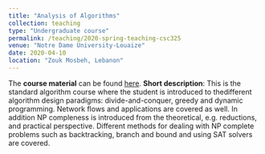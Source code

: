 ```yaml
---
title: "Analysis of Algorithms"
collection: teaching
type: "Undergraduate course"
permalink: /teaching/2020-spring-teaching-csc325
venue: "Notre Dame University-Louaize"
date: 2020-04-10
location: "Zouk Mosbeh, Lebanon"
---
```


The **course material** can be found [here](https://hikmatfarhat-ndu/CSC325).
**Short description**: This is the standard algorithm course where the student is introduced to
thedifferent algorithm design paradigms: divide-and-conquer, greedy and dynamic programming.
Network flows and applications are covered as well. In addition NP compleness is introduced from
the theoretical, e.g. reductions, and practical perspective. Different methods for dealing with
NP complete problems such as backtracking, branch and bound and using SAT solvers are covered.
